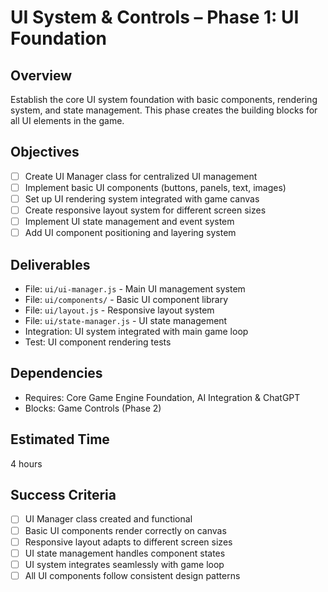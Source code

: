 # UI System & Controls – Phase 1: UI Foundation

## Overview
Establish the core UI system foundation with basic components, rendering system, and state management. This phase creates the building blocks for all UI elements in the game.

## Objectives
- [ ] Create UI Manager class for centralized UI management
- [ ] Implement basic UI components (buttons, panels, text, images)
- [ ] Set up UI rendering system integrated with game canvas
- [ ] Create responsive layout system for different screen sizes
- [ ] Implement UI state management and event system
- [ ] Add UI component positioning and layering system

## Deliverables
- File: `ui/ui-manager.js` - Main UI management system
- File: `ui/components/` - Basic UI component library
- File: `ui/layout.js` - Responsive layout system
- File: `ui/state-manager.js` - UI state management
- Integration: UI system integrated with main game loop
- Test: UI component rendering tests

## Dependencies
- Requires: Core Game Engine Foundation, AI Integration & ChatGPT
- Blocks: Game Controls (Phase 2)

## Estimated Time
4 hours

## Success Criteria
- [ ] UI Manager class created and functional
- [ ] Basic UI components render correctly on canvas
- [ ] Responsive layout adapts to different screen sizes
- [ ] UI state management handles component states
- [ ] UI system integrates seamlessly with game loop
- [ ] All UI components follow consistent design patterns 